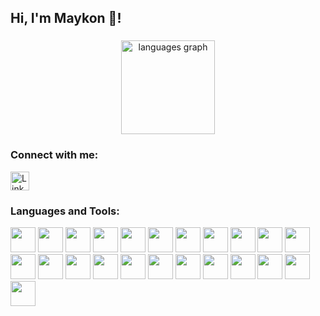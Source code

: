<h2 align="left">Hi, I'm Maykon 👋!</h2>

###

<div align="center">
  <!-- <img src="https://github-readme-stats.vercel.app/api?username=maykonlf&theme=dracula" height="150" alt="stats graph"  /> -->
  <img src="https://github-readme-stats.vercel.app/api/top-langs?username=maykonlf&locale=en&hide_title=false&layout=compact&card_width=320&langs_count=5&theme=dracula&hide_border=false" height="150" alt="languages graph"  />
</div>

###

<h3 align="left">Connect with me:</h3>
<p align="left">
    <a href="https://linkedin.com/in/maykonlsf" target="blank"><img align="center" src="https://img.shields.io/static/v1?message=LinkedIn&logo=linkedin&label=&color=0077B5&logoColor=white&labelColor=&style=for-the-badge" alt="LinkedIn" height="30" /></a>
</p>

###

<h3 align="left">Languages and Tools:</h3>
<p align="left">
    <img src="https://cdn.jsdelivr.net/gh/devicons/devicon@latest/icons/go/go-original-wordmark.svg" height="40"/>
    <img src="https://cdn.jsdelivr.net/gh/devicons/devicon@latest/icons/python/python-original.svg" height="40"/>
    <img src="https://cdn.jsdelivr.net/gh/devicons/devicon@latest/icons/nodejs/nodejs-original.svg" height="40"/>
    <img src="https://cdn.jsdelivr.net/gh/devicons/devicon@latest/icons/dotnetcore/dotnetcore-original.svg" height="40"/>
    <img src="https://cdn.jsdelivr.net/gh/devicons/devicon@latest/icons/kotlin/kotlin-original.svg" height="40"/>
    <img src="https://cdn.jsdelivr.net/gh/devicons/devicon@latest/icons/bash/bash-original.svg" height="40"/>
    <img src="https://cdn.jsdelivr.net/gh/devicons/devicon@latest/icons/ruby/ruby-original.svg" height="40"/>
    <img src="https://cdn.jsdelivr.net/gh/devicons/devicon@latest/icons/grpc/grpc-original.svg" height="40"/>
    <img src="https://cdn.jsdelivr.net/gh/devicons/devicon@latest/icons/vuejs/vuejs-original.svg" height="40"/>
    <img src="https://cdn.jsdelivr.net/gh/devicons/devicon@latest/icons/docker/docker-original.svg" height="40"/>
    <img src="https://cdn.jsdelivr.net/gh/devicons/devicon@latest/icons/kubernetes/kubernetes-original.svg" height="40"/>
    <img src="https://cdn.jsdelivr.net/gh/devicons/devicon@latest/icons/helm/helm-original.svg" height="40"/>
    <img src="https://cdn.jsdelivr.net/gh/devicons/devicon@latest/icons/rabbitmq/rabbitmq-original.svg" height="40"/>
    <img src="https://cdn.jsdelivr.net/gh/devicons/devicon@latest/icons/apachekafka/apachekafka-original.svg" height="40"/>
    <img src="https://cdn.jsdelivr.net/gh/devicons/devicon@latest/icons/mongodb/mongodb-original.svg" height="40"/>
    <img src="https://cdn.jsdelivr.net/gh/devicons/devicon@latest/icons/postgresql/postgresql-original.svg" height="40"/>
    <img src="https://cdn.jsdelivr.net/gh/devicons/devicon@latest/icons/redis/redis-original.svg" height="40"/>
    <img src="https://cdn.jsdelivr.net/gh/devicons/devicon@latest/icons/firebase/firebase-original.svg" height="40"/>
    <img src="https://cdn.jsdelivr.net/gh/devicons/devicon@latest/icons/prometheus/prometheus-original.svg" height="40"/>
    <img src="https://cdn.jsdelivr.net/gh/devicons/devicon@latest/icons/opentelemetry/opentelemetry-original.svg" height="40"/>
    <img src="https://cdn.jsdelivr.net/gh/devicons/devicon@latest/icons/arduino/arduino-original.svg" height="40"/>
    <img src="https://cdn.jsdelivr.net/gh/devicons/devicon@latest/icons/googlecloud/googlecloud-original.svg" height="40"/>
    <img src="https://cdn.jsdelivr.net/gh/devicons/devicon@latest/icons/amazonwebservices/amazonwebservices-original-wordmark.svg" height="40"/>
</p>

###